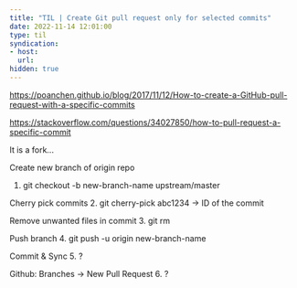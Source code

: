```yaml
---
title: "TIL | Create Git pull request only for selected commits"
date: 2022-11-14 12:01:00
type: til
syndication: 
- host: 
  url:  
hidden: true
---
```


https://poanchen.github.io/blog/2017/11/12/How-to-create-a-GitHub-pull-request-with-a-specific-commits

https://stackoverflow.com/questions/34027850/how-to-pull-request-a-specific-commit

It is a fork...

Create new branch of origin repo
1. git checkout -b new-branch-name upstream/master

Cherry pick commits
2. git cherry-pick abc1234 -> ID of the commit

Remove unwanted files in commit
3. git rm <path>

Push branch
4. git push -u origin new-branch-name

Commit & Sync
5. ? 

Github: Branches -> New Pull Request
6. ? 